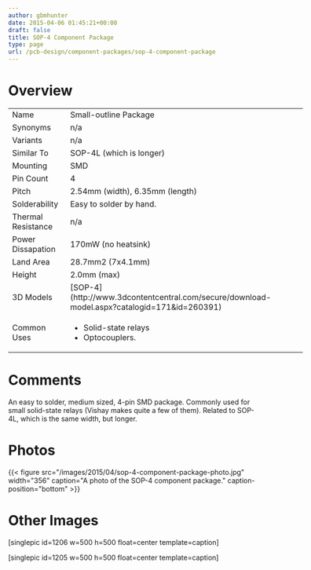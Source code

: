 ```yaml
---
author: gbmhunter
date: 2015-04-06 01:45:21+00:00
draft: false
title: SOP-4 Component Package
type: page
url: /pcb-design/component-packages/sop-4-component-package
---
```


# Overview


<table style="width: 600px;" >
<tbody >
<tr >

<td >Name
</td>

<td >Small-outline Package
</td>
</tr>
<tr >

<td >Synonyms
</td>

<td >n/a
</td>
</tr>
<tr >

<td >Variants
</td>

<td >n/a
</td>
</tr>
<tr >

<td >Similar To
</td>

<td >SOP-4L (which is longer)
</td>
</tr>
<tr >

<td >Mounting
</td>

<td >SMD
</td>
</tr>
<tr >

<td >Pin Count
</td>

<td >4
</td>
</tr>
<tr >

<td >Pitch
</td>

<td >2.54mm (width), 6.35mm (length)
</td>
</tr>
<tr >

<td >Solderability
</td>

<td >Easy to solder by hand.
</td>
</tr>
<tr >

<td >Thermal Resistance
</td>

<td >n/a
</td>
</tr>
<tr >

<td >Power Dissapation
</td>

<td >170mW (no heatsink)
</td>
</tr>
<tr >

<td >Land Area
</td>

<td >28.7mm2 (7x4.1mm)
</td>
</tr>
<tr >

<td >Height
</td>

<td >2.0mm (max)
</td>
</tr>
<tr >

<td >3D Models
</td>

<td >[SOP-4](http://www.3dcontentcentral.com/secure/download-model.aspx?catalogid=171&id=260391)
</td>
</tr>
<tr >

<td >Common Uses
</td>

<td >



  * Solid-state relays
  * Optocouplers.


</td>
</tr>
</tbody>
</table>


# Comments




An easy to solder, medium sized, 4-pin SMD package. Commonly used for small solid-state relays (Vishay makes quite a few of them). Related to SOP-4L, which is the same width, but longer.




# Photos


{{< figure src="/images/2015/04/sop-4-component-package-photo.jpg" width="356" caption="A photo of the SOP-4 component package." caption-position="bottom" >}}


# Other Images




[singlepic id=1206 w=500 h=500 float=center template=caption]




[singlepic id=1205 w=500 h=500 float=center template=caption]
